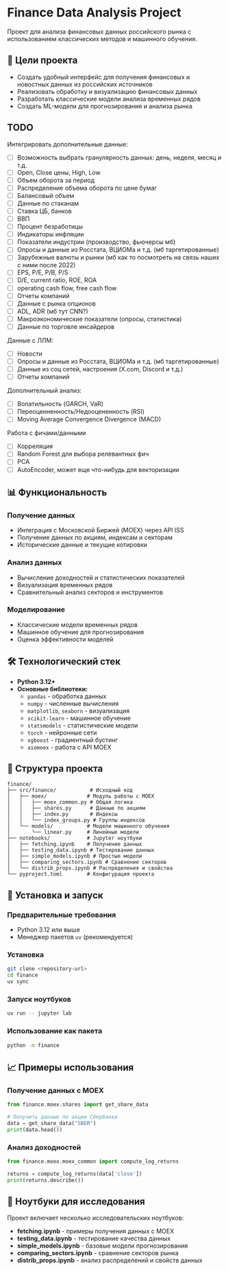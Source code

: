 # Finance Data Analysis Project

Проект для анализа финансовых данных российского рынка с использованием классических методов и машинного обучения.

## 🎯 Цели проекта

- Создать удобный интерфейс для получения финансовых и новостных данных из российских источников
- Реализовать обработку и визуализацию финансовых данных
- Разработать классические модели анализа временных рядов
- Создать ML-модели для прогнозирования и анализа рынка

## TODO

Интегрировать дополнительные данные:
- [ ] Возможность выбрать гранулярность данных: день, неделя, месяц и т.д.
- [ ] Open, Close цены, High, Low
- [ ] Объем оборота за период
- [ ] Распределение объема оборота по цене бумаг
- [ ] Балансовый объем
- [ ] Данные по стаканам
- [ ] Ставка ЦБ, банков
- [ ] ВВП
- [ ] Процент безработицы
- [ ] Индикаторы инфляции
- [ ] Показатели индустрии (производство, фьючерсы мб)
- [ ] Опросы и данные из Росстата, ВЦИОМа и т.д. (мб таргетированные)
- [ ] Зарубежные валюты и рынки (мб как то посмотреть на связь наших с ними после 2022)
- [ ] EPS, P/E, P/B, P/S
- [ ] D/E, current ratio, ROE, ROA
- [ ] operating cash flow, free cash flow
- [ ] Отчеты компаний
- [ ] Данные с рынка опционов
- [ ] ADL, ADR (мб тут CNN?)
- [ ] Макроэкономические показатели (опросы, статистика)
- [ ] Данные по торговле инсайдеров

Данные с ЛЛМ:
- [ ] Новости
- [ ] Опросы и данные из Росстата, ВЦИОМа и т.д. (мб таргетированные)
- [ ] Данные из соц сетей, настроения (X.com, Discord и т.д.)
- [ ] Отчеты компаний

Дополнительный анализ:
- [ ] Волатильность (GARCH, VaR)
- [ ] Переоценненность/Недооцененность (RSI)
- [ ] Moving Average Convergence Divergence (MACD)

Работа с фичами/данными
- [ ] Корреляция
- [ ] Random Forest для выбора релевантных фич
- [ ] PCA
- [ ] AutoEncoder, может еще что-нибудь для векторизации

## 📊 Функциональность

### Получение данных
- Интеграция с Московской Биржей (MOEX) через API ISS
- Получение данных по акциям, индексам и секторам
- Исторические данные и текущие котировки

### Анализ данных
- Вычисление доходностей и статистических показателей
- Визуализация временных рядов
- Сравнительный анализ секторов и инструментов

### Моделирование
- Классические модели временных рядов
- Машинное обучение для прогнозирования
- Оценка эффективности моделей

## 🛠 Технологический стек

- **Python 3.12+**
- **Основные библиотеки:**
  - `pandas` - обработка данных
  - `numpy` - численные вычисления
  - `matplotlib`, `seaborn` - визуализация
  - `scikit-learn` - машинное обучение
  - `statsmodels` - статистические модели
  - `torch` - нейронные сети
  - `xgboost` - градиентный бустинг
  - `aiomoex` - работа с API MOEX

## 📁 Структура проекта

```
finance/
├── src/finance/           # Исходный код
│   ├── moex/             # Модуль работы с MOEX
│   │   ├── moex_common.py # Общая логика
│   │   ├── shares.py      # Данные по акциям
│   │   ├── index.py       # Индексы
│   │   └── index_groups.py # Группы индексов
│   └── models/           # Модели машинного обучения
│       └── linear.py     # Линейные модели
├── notebooks/            # Jupyter ноутбуки
│   ├── fetching.ipynb    # Получение данных
│   ├── testing_data.ipynb # Тестирование данных
│   ├── simple_models.ipynb # Простые модели
│   ├── comparing_sectors.ipynb # Сравнение секторов
│   └── distrib_props.ipynb # Распределения и свойства
└── pyproject.toml        # Конфигурация проекта
```

## 🚀 Установка и запуск

### Предварительные требования
- Python 3.12 или выше
- Менеджер пакетов `uv` (рекомендуется)

### Установка
```bash
git clone <repository-url>
cd finance
uv sync
```

### Запуск ноутбуков
```bash
uv run -- jupyter lab
```

### Использование как пакета
```bash
python -m finance
```

## 📈 Примеры использования

### Получение данных с MOEX
```python
from finance.moex.shares import get_share_data

# Получить данные по акции Сбербанка
data = get_share_data("SBER")
print(data.head())
```

### Анализ доходностей
```python
from finance.moex.moex_common import compute_log_returns

returns = compute_log_returns(data['close'])
print(returns.describe())
```

## 🔬 Ноутбуки для исследования

Проект включает несколько исследовательских ноутбуков:

- **fetching.ipynb** - примеры получения данных с MOEX
- **testing_data.ipynb** - тестирование качества данных
- **simple_models.ipynb** - базовые модели прогнозирования
- **comparing_sectors.ipynb** - сравнение секторов рынка
- **distrib_props.ipynb** - анализ распределений и свойств данных
